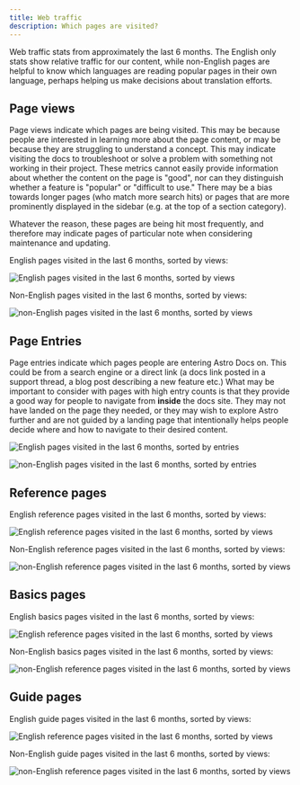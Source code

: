 ```yaml
---
title: Web traffic
description: Which pages are visited?
---
```


Web traffic stats from approximately the last 6 months. The English only stats show relative traffic for our content, while non-English pages are helpful to know which languages are reading popular pages in their own language, perhaps helping us make decisions about translation efforts.

## Page views

Page views indicate which pages are being visited. This may be because people are interested in learning more about the page content, or may be because they are struggling to understand a concept. This may indicate visiting the docs to troubleshoot or solve a problem with something not working in their project. These metrics cannot easily provide information about whether the content on the page is "good", nor can they distinguish whether a feature is "popular" or "difficult to use." There may be a bias towards longer pages (who match more search hits) or pages that are more prominently displayed in the sidebar (e.g. at the top of a section category).

Whatever the reason, these pages are being hit most frequently, and therefore may indicate pages of particular note when considering maintenance and updating.

English pages visited in the last 6 months, sorted by views:

![English pages visited in the last 6 months, sorted by views](../../../assets/web/en-6-month-views.png)

Non-English pages visited in the last 6 months, sorted by views:

![non-English pages visited in the last 6 months, sorted by views](../../../assets/web/non-en-6-month-views.png)

## Page Entries

Page entries indicate which pages people are entering Astro Docs on. This could be from a search engine or a direct link (a docs link posted in a support thread, a blog post describing a new feature etc.) What may be important to consider with pages with high entry counts is that they provide a good way for people to navigate from **inside** the docs site. They may not have landed on the page they needed, or they may wish to explore Astro further and are not guided by a landing page that intentionally helps people decide where and how to navigate to their desired content.

![English pages visited in the last 6 months, sorted by entries](../../../assets/web/en-6-month-entries.png)

![non-English pages visited in the last 6 months, sorted by entries](../../../assets/web/non-en-6-month-entries.png)

## Reference pages

English reference pages visited in the last 6 months, sorted by views:

![English reference pages visited in the last 6 months, sorted by views](../../../assets/web/en-6-month-reference.png)

Non-English reference pages visited in the last 6 months, sorted by views:

![non-English reference pages visited in the last 6 months, sorted by views](../../../assets/web/non-en-6-month-reference.png)

## Basics pages

English basics pages visited in the last 6 months, sorted by views:

![English reference pages visited in the last 6 months, sorted by views](../../../assets/web/en-basics-6-months.png)

Non-English basics pages visited in the last 6 months, sorted by views:

![non-English reference pages visited in the last 6 months, sorted by views](../../../assets/web/non-en-basics-6-months.png)

## Guide pages

English guide pages visited in the last 6 months, sorted by views:

![English reference pages visited in the last 6 months, sorted by views](../../../assets/web/en-guides-6-months.png)

Non-English guide pages visited in the last 6 months, sorted by views:

![non-English reference pages visited in the last 6 months, sorted by views](../../../assets/web/non-en-guides-6-months.png)